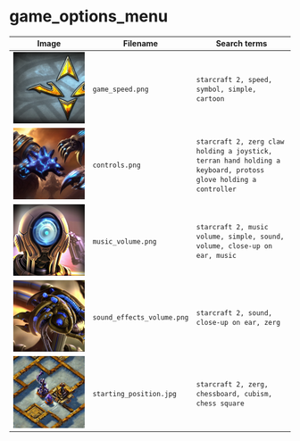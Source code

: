 # game_options_menu

Image                        |Filename                  |Search terms
-----------------------------|--------------------------|---------------------------------------------------------------------
![](game_speed.png)          |`game_speed.png`          |`starcraft 2, speed, symbol, simple, cartoon`
![](controls.png)            |`controls.png`            |`starcraft 2, zerg claw holding a joystick, terran hand holding a keyboard, protoss glove holding a controller`
![](music_volume.png)        |`music_volume.png`        |`starcraft 2, music volume, simple, sound, volume, close-up on ear, music`
![](sound_effects_volume.png)|`sound_effects_volume.png`|`starcraft 2, sound, close-up on ear, zerg`
![](starting_position.jpg)   |`starting_position.jpg`   |`starcraft 2, zerg, chessboard, cubism, chess square`
